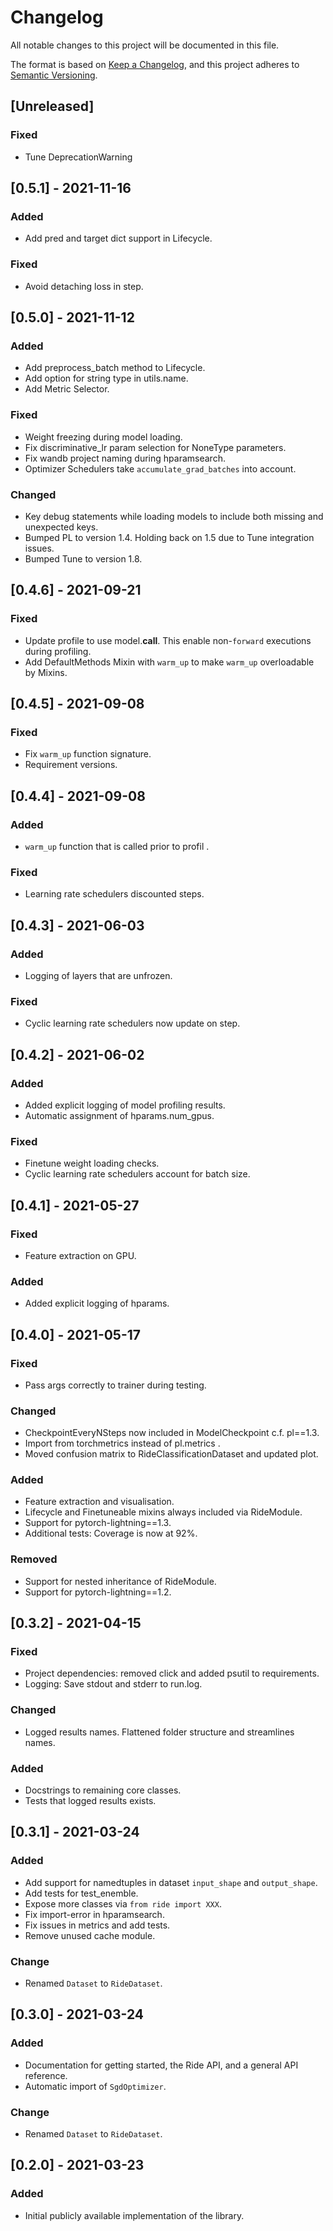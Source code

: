 # Changelog
All notable changes to this project will be documented in this file.

The format is based on [Keep a Changelog](https://keepachangelog.com/en/1.0.0/),
and this project adheres to [Semantic Versioning](https://semver.org/spec/v2.0.0.html).

## [Unreleased]
### Fixed
- Tune DeprecationWarning


## [0.5.1] - 2021-11-16
### Added
- Add pred and target dict support in Lifecycle.

### Fixed
- Avoid detaching loss in step.


## [0.5.0] - 2021-11-12
### Added
- Add preprocess_batch method to Lifecycle.
- Add option for string type in utils.name.
- Add Metric Selector.

### Fixed
- Weight freezing during model loading.
- Fix discriminative_lr param selection for NoneType parameters.
- Fix wandb project naming during hparamsearch.
- Optimizer Schedulers take `accumulate_grad_batches` into account.

### Changed
- Key debug statements while loading models to include both missing and unexpected keys.
- Bumped PL to version 1.4. Holding back on 1.5 due to Tune integration issues.
- Bumped Tune to version 1.8.


## [0.4.6] - 2021-09-21
### Fixed
- Update profile to use model.__call__. This enable non-`forward` executions during profiling.
- Add DefaultMethods Mixin with `warm_up` to make `warm_up` overloadable by Mixins.


## [0.4.5] - 2021-09-08
### Fixed
- Fix `warm_up` function signature.
- Requirement versions.


## [0.4.4] - 2021-09-08
### Added
- `warm_up` function that is called prior to profil .

### Fixed
- Learning rate schedulers discounted steps.


## [0.4.3] - 2021-06-03
### Added
- Logging of layers that are unfrozen.

### Fixed
- Cyclic learning rate schedulers now update on step.


## [0.4.2] - 2021-06-02
### Added
- Added explicit logging of model profiling results.
- Automatic assignment of hparams.num_gpus.

### Fixed
- Finetune weight loading checks.
- Cyclic learning rate schedulers account for batch size.


## [0.4.1] - 2021-05-27
### Fixed
- Feature extraction on GPU.

### Added
- Added explicit logging of hparams.


## [0.4.0] - 2021-05-17
### Fixed
- Pass args correctly to trainer during testing.

### Changed
- CheckpointEveryNSteps now included in ModelCheckpoint c.f. pl==1.3.
- Import from torchmetrics instead of pl.metrics .
- Moved confusion matrix to RideClassificationDataset and updated plot.

### Added
- Feature extraction and visualisation.
- Lifecycle and Finetuneable mixins always included via RideModule.
- Support for pytorch-lightning==1.3.
- Additional tests: Coverage is now at 92%.

### Removed
- Support for nested inheritance of RideModule.
- Support for pytorch-lightning==1.2.


## [0.3.2] - 2021-04-15
### Fixed
- Project dependencies: removed click and added psutil to requirements.
- Logging: Save stdout and stderr to run.log.

### Changed
- Logged results names. Flattened folder structure and streamlines names.

### Added
- Docstrings to remaining core classes.
- Tests that logged results exists.


## [0.3.1] - 2021-03-24
### Added
- Add support for namedtuples in dataset `input_shape` and `output_shape`.
- Add tests for test_enemble.
- Expose more classes via `from ride import XXX`.
- Fix import-error in hparamsearch.
- Fix issues in metrics and add tests.
- Remove unused cache module.

### Change
- Renamed `Dataset` to `RideDataset`.


## [0.3.0] - 2021-03-24
### Added
- Documentation for getting started, the Ride API, and a general API reference.
- Automatic import of `SgdOptimizer`.

### Change
- Renamed `Dataset` to `RideDataset`.


## [0.2.0] - 2021-03-23
### Added
- Initial publicly available implementation of the library.
